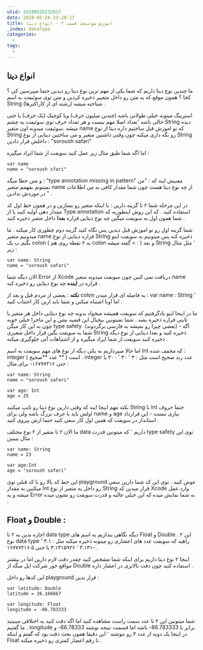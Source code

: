 ```yaml
---
utid: 20180526232917
date: 2018-05-26 23:29:17
title: اموزش سوئیفت قسمت ۳ - انواع دیتا
_index: dataType
categories:
  -
tags:
  -
---
```


## انواع دیتا

ما چندین نوع دیتا داریم که شما یکی از مهم ترین نوع دیتا رو دیدین حتما میپرسین کی ؟ کجا ؟ همون موقع که یه متن رو داخل متغییر ذخیره کردین و متن توی سوئیفت به اسم String شناخته میشه (رشته ای از کاراکترها) .

استرینگ میتونه خیلی طولانی باشه (چندین میلیون حرف) ویا کوچیک (یک حرف) یا حتی خالی باشه ٬تعداد اصلا مهم نیست  و هر تعداد حرف توی سوئیفت به چشم String دیده میشه .سوئیفت میدونه اون متغیر name که تو اموزش قبل ساختیم داره دیتا از نوع String رو نگه داری میکنه چون وقتی داشتین متغیر و می ساختین دیتایی از نوع String داخلش قرار دادین : "soroush safari"

اما اگه شما طبق مثال زیر عمل کنید سویفت از شما ایراد میگیره :

```
var name
name = "soroush sfari"
```

و متن خطا میگه : "type annotation missing in pattern" معنیش اینه که : "من نمیتونم بفهمم متغیر name از چه نوع دیتا هست چون شما مقدار کافی به من اطلاعات در موردش ندادین " .

در این مرحله شما ۲ تا گزینه دارین : یا اینکه متغیر رو بسازین و در همون خط اول کد مقدار دهی اولیه کنید یا از Type annotation استفاده کنید . که این روش اینطوریه که شما همون اول به سویفت میگین چه نوع دیتایی قراره **بعدا** داخل متغیر ذخیره کنید .

شما گزینه اول رو تو اموزش قبل دیدین پس نگاه کنید گزینه دوم چطوری کار میکنه . ما میدونیم متغیر name قراره دیتایی از نوع String ذخیره کنه پس میتونیم به سویفت اینو بگیم ب یک colon ( به ۲ نقطه روی هم colon گفته میشه = : ) و بعد String ٬ مثل مثال زیر :

```
var name: String
name = "soroush safari"
```

الان دیگه شما Error از Xcode دریافت نمی کنین چون سویفت میدونه  متغیر name قراره در **اینده** چه نوع دیتایی رو ذخیره کنه .

**نکته** : بعضی از مردم قبل و بعد از colon یه فاصله ای قرار میدن : var name : String ٬ اما اونا اشتباه میکنن و شما باید ازین کار اجتناب کنید .

ما در اینجا  اینو یادگرفتیم که سویفت همیشه میخواد بدونه چه نوع دیتایی داخل  هر متغیر یا ثابتی قراره ذخیره بشه . شما نمیتونین بیخیال این قضیه بشن و این ماجرا خیلی خوبه چون به این کار میگن type safety  (بعضی چیزا رو نمیشه به فارسی برگردوند) - اگه شما به سویفت بگین قرار داخل متغیری String ذخیره کنید و بعدا دیتایی از نوع دیگه ذخیره کنید سویفت از شما ایراد میگیره و از اشتباهات آتی جلوگیری میکنه .

اما حالا میپردازیم به یکی دیگه از نوع های مهم سویفت به اسم Int که مخفف شده : integer ( عدد **صحیح ** )  است . integer عدد رند صحیح است مثل : ۳ ٬ ۳۰ ٬ ۳۰۰ یا حتی ۱۶۷۷۷۲۱۶- برای مثال : 

```
var name: String
name = "soroush safari"

var age: Int
age = 25
```

نکته مهم اینجا اینه که وقتی دارین نوع دیتا رو تایپ میکنید String یا Int حتما حروف اولش باید با حرف بزرگ باشه ولی برای name و age نیازی نیست - این قرارداد استاندار در سویفت که همین اول کار سعی کنید حتما ازش پیروی کنید . 

ما الان ۲ تا متغیر از ۲ نوع مختلف data داریم ٬ که میتونین قدرت type safety توی این مثال ببینین   :

```
var name: String
name = 23

var age:Int
age = "soroush safari"
```

این خط کد بالا رو با کد قبلی توی playground عوض کنید . توی این کد شما دارین سعی میکنین یه مقدار Int رو داخل یه متغیر از نوع String قرار میدین که Xcode وارد عمل میشه و یه Error به شما نمایش میده که این خیلی عالیه و قدرت سویفت رو نشون میده .

## Float و Double :

اجازه بدین به ۲ تا data type دیگه نگاهی بندازیم یه اسم های Float و Double  . این ۲ نوع data type راهیه که سویفت عدد های اعشاری رو میتونه ذخیره میکنه مثل : ۳.۱ ٬ ۳.۱۳۱ ٬ ۳.۱۴۱۵۹۲۶ یا حتی ۱۶۷۷۷۲۱۶.۵-  .

اینجا ۲ نوع دیتا داریم برای اینکه شما مشخص کنید چقدر دقت لازم دارین اما در بیشتر مواقع خور شرکت اپل میگه از Double استفاده کنید چون دقت بالاتری در اعشار داره .

این کدها رو داخل playground قرار بدین  :

```
var latitude: Double
latitude = 36.166667

var longitude: Float
longitude = -86.783333
```

شما میتونین این ۲ تا عدد سمت راست مشاهده کنید اما اگه دقت کنید یه اختلافی میبینید  . ما گفتیم longitude برابر با 86.783333- باشه اما قسمت نتیجه نوشته 86.78333- و در اینجا یک دونه از عدد ۳ رو ننوشته ٬ این دقیقا همون بحث دقت بود که گفتم و اینکه Float تا رقم اعضار کمتری رو ذخیره میکنه .

